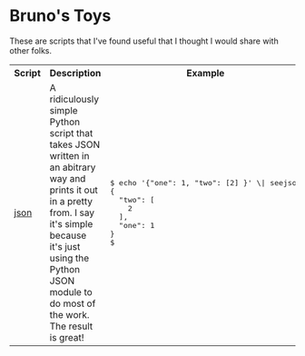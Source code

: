 # Bruno's Toys

These are scripts that I've found useful that I thought I would share with other folks.

<table>
<tr><th>Script</th><th>Description</th><th>Example</th></tr>
<tr><td><a href="https://github.ibm.com/pfuntner/toys/blob/master/seejson">json</a></td><td>A ridiculously simple Python script that takes JSON written in an abitrary way and prints it out in a pretty from.  I say it's simple because it's just using the Python JSON module to do most of the work.  The result is great!</td><td>
<pre>
$ echo '{"one": 1, "two": [2] }' \| seejson
{
  "two": [
    2
  ],
  "one": 1
}
$
</pre>
</td></tr>
</table>
